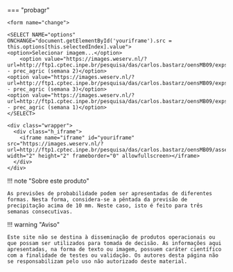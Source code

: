 

=== "probagr"

    <form name="change">
    
    <SELECT NAME="options" ONCHANGE="document.getElementById('youriframe').src = this.options[this.selectedIndex].value">
    <option>Selecionar imagem...</option>
        <option value="https://images.weserv.nl/?url=http://ftp1.cptec.inpe.br/pesquisa/das/carlos.bastarz/oensMB09/exps/gnu_egeon_m128p_p64p/prod/probagr/2020120500/prec_agric_large10.png">probagr - prec_agric (semana 2)</option>
    <option value="https://images.weserv.nl/?url=http://ftp1.cptec.inpe.br/pesquisa/das/carlos.bastarz/oensMB09/exps/gnu_egeon_m128p_p64p/prod/probagr/2020120500/prec_agric_large15.png">probagr - prec_agric (semana 3)</option>
    <option value="https://images.weserv.nl/?url=http://ftp1.cptec.inpe.br/pesquisa/das/carlos.bastarz/oensMB09/exps/gnu_egeon_m128p_p64p/prod/probagr/2020120500/prec_agric_large5.png">probagr - prec_agric (semana 1)</option>
    </SELECT>
    
    <div class="wrapper">
      <div class="h_iframe">
        <iframe name="iframe" id="youriframe" src="https://images.weserv.nl/?url=http://ftp1.cptec.inpe.br/pesquisa/das/carlos.bastarz/oensMB09/assets/white_bkg_big.png" width="2" height="2" frameborder="0" allowfullscreen></iframe>
      </div>
    </div>

!!! note "Sobre este produto"

    As previsões de probabilidade podem ser apresentadas de diferentes formas. Nesta forma, considera-se a pêntada da previsão de precipitação acima de 10 mm. Neste caso, isto é feito para três semanas consecutivas.

!!! warning "Aviso"

    Este site não se destina à disseminação de produtos operacionais ou que possam ser utilizados para tomada de decisão. As informações aqui apresentadas, na forma de texto ou imagem, possuem caráter científico com a finalidade de testes ou validação. Os autores desta página não se responsabilizam pelo uso não autorizado deste material.
